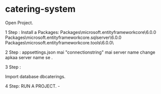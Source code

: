 # catering-system
Open Project.

1 Step : Install a Packages: Packages\microsoft.entityframeworkcore\6.0.0
Packages\microsoft.entityframeworkcore.sqlserver\6.0.0
Packages\microsoft.entityframeworkcore.tools\6.0.0\

2 Step : appsettings.json mai "connectionstring" mai server name change apkaa server name se .

3 Step :

Import database dbcaterings.

4 Step: RUN A PROJECT. -

